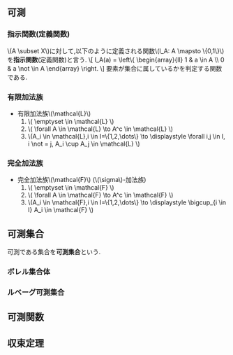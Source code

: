 ## 可測

### 指示関数(定義関数)
\\(A \subset X\\)に対して,以下のように定義される関数\\(I_A: A \mapsto \\{0,1\\}\\)を**指示関数**(定義関数)と言う.
\\[
I_A(a) = \left\\{
	\begin{array}{ll}
	1 & a \in A \\\\
	0 & a \not \in A
	\end{array}
\right.
\\]
要素が集合に属しているかを判定する関数である.

### 有限加法族
- 有限加法族\\(\mathcal{L}\\)
  1. \\( \emptyset \in \mathcal{L} \\)
  1. \\( \forall A \in \mathcal{L} \to  A^c \in \mathcal{L} \\)
  1. \\(A_i \in \mathcal{L},i \in I=\\{1,2,\dots\\} \to \displaystyle \forall i,j \in I, i \not = j, A_i \cup A_j \in \mathcal{L} \\)

### 完全加法族
- 完全加法族\\(\mathcal{F}\\) (\\(\sigma\\)-加法族)
  1. \\( \emptyset \in \mathcal{F} \\)
  1. \\( \forall A \in \mathcal{F} \to  A^c \in \mathcal{F} \\)
  1. \\(A_i \in \mathcal{F},i \in I=\\{1,2,\dots\\} \to \displaystyle \bigcup_{i \in I} A_i \in \mathcal{F} \\)


## 可測集合
可測である集合を**可測集合**という.

### ボレル集合体

### ルベーグ可測集合

## 可測関数

## 収束定理

